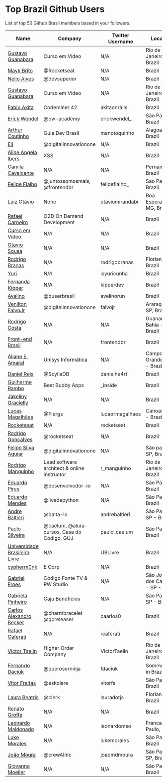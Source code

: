 # Top Brazil Github Users

List of top 50 Github Brasil members based in your followers.

<!-- START TOP USERS -->
| Name | Company | Twitter Username | Location | Repositories |
|------|---------|------------------|----------|--------------|
| [Gustavo Guanabara](https://github.com/gustavoguanabara) | Curso em Vídeo | N/A | Rio de Janeiro, Brazil | 7 |
| [Mayk Brito](https://github.com/maykbrito) | @Rocketseat  | N/A | Brazil | 138 |
| [Nelio Alves](https://github.com/acenelio) | @devsuperior  | N/A | Brazil | 286 |
| [Gustavo Guanabara](https://github.com/professorguanabara) | Curso em Vídeo | N/A | Rio de Janeiro, Brazil | 6 |
| [Fabio Akita](https://github.com/akitaonrails) | Codeminer 42 | akitaonrails | Brazil | 118 |
| [Erick Wendel](https://github.com/ErickWendel) | @ew-academy  | erickwendel_ | São Paulo - Brazil | 308 |
| [Arthur Coutinho](https://github.com/arthurspk) | Guia Dev Brasil | manotoquinho | Alagoas, Brazil | 161 |
| [Eli](https://github.com/elidianaandrade) | @digitalinnovationone | N/A | Brazil | 7 |
| [Aline Angela Ibers](https://github.com/alineai18) | XSS | N/A | Brazil | 4 |
| [Camila Cavalcante](https://github.com/cami-la) | N/A | N/A | Pernambuco, Brazil | 160 |
| [Felipe Fialho](https://github.com/felipefialho) | @juntossomosmais, @frontendbr  | felipefialho_ | Sao Paulo - Brazil | 35 |
| [Luiz Otávio](https://github.com/luizomf) | None | otaviomirandabr | Boa Esperança, MG, Brazil | 99 |
| [Rafael Carneiro](https://github.com/Rafaelmdcarneiro) | O2D On Demand Development | N/A | Brazil | 256 |
| [Curso em Vídeo](https://github.com/cursoemvideo) | N/A | N/A | Brazil | 5 |
| [Otavio Sousa](https://github.com/otaviossousa) | N/A | N/A | Brazil | 32 |
| [Rodrigo Branas](https://github.com/rodrigobranas) | N/A | rodrigobranas | Florianópolis, Brazil | 274 |
| [Yuri](https://github.com/isyuricunha) | N/A | isyuricunha | Brazil | 67 |
| [Fernanda Kipper](https://github.com/Fernanda-Kipper) | N/A | kipperdev | Brazil | 75 |
| [Avelino](https://github.com/avelino) | @buserbrasil | avelinorun | Brazil | 219 |
| [Venilton FalvoJr](https://github.com/falvojr) | @digitalinnovationone | falvojr | Araraquara-SP, Brazil | 62 |
| [Rodrigo Costa](https://github.com/Rodrigo-Cn) | N/A | N/A | Guanambi - Bahia - Brazil | 36 |
| [Front-end Brasil](https://github.com/frontendbr) | N/A | frontendbr | Brazil | 15 |
| [Aliane E. Amaral](https://github.com/AlianeAmaral) | Unisys Informática | N/A | Campo Grande, MS - Brazil | 25 |
| [Daniel Reis](https://github.com/DanielHe4rt) | @ScyllaDB  | danielhe4rt | Brazil | 189 |
| [Guilherme Rambo](https://github.com/insidegui) | Best Buddy Apps | _inside | Brazil | 201 |
| [Jakeliny Gracielly](https://github.com/jakeliny) | N/A | N/A | Brazil | 16 |
| [Lucas Magalhães](https://github.com/lucasrmagalhaes) | @Fiergs | lucaormagalhaes | Canoas, RS - Brazil | 174 |
| [Rocketseat](https://github.com/Rocketseat) | N/A | rocketseat | Brazil | 32 |
| [Rodrigo Gonçalves](https://github.com/orodrigogo) | @rocketseat | N/A | Brazil | 199 |
| [Felipe Silva Aguiar](https://github.com/felipeAguiarCode) | @digitalinnovationone | N/A | São paulo - SP, Brazil | 56 |
| [Rodrigo Manguinho](https://github.com/rmanguinho) | Lead software architect & online instructor | r_manguinho | Rio de Janeiro, Brazil | 11 |
| [Eduardo Pires](https://github.com/EduardoPires) | @desenvolvedor-io  | N/A | São Paulo - Brazil | 51 |
| [Eduardo Mendes](https://github.com/dunossauro) | @livedepython | N/A | São Paulo, Brazil | 180 |
| [Andre Baltieri](https://github.com/andrebaltieri) | @balta-io | andrebaltieri | São Paulo, SP - Brazil | 409 |
| [Paulo Silveira](https://github.com/peas) | @caelum, @alura-cursos, Casa do Código, GUJ  | paulo_caelum | São Paulo, Brazil | 16 |
| [Universidade Brasileira Livre](https://github.com/Universidade-Livre) | N/A | UBLivre | Brazil | 15 |
| [cypherm0nk](https://github.com/cypherm0nk) | E Corp | N/A | Brazil | 10 |
| [Gabriel Froes](https://github.com/gabrielfroes) | Código Fonte TV & RW Studio | N/A | São José dos Campos - SP - Brazil | 31 |
| [Gabriela Pinheiro](https://github.com/SpruceGabriela) | Caju Benefícios | N/A | São Paulo, SP - Brazil | 52 |
| [Carlos Alexandro Becker](https://github.com/caarlos0) | @charmbracelet @goreleaser | caarlos0 | Brazil | 100 |
| [Rafael Caferati](https://github.com/rcaferati) | N/A | rcaferati | Brazil | 6 |
| [Victor Taelin](https://github.com/VictorTaelin) | Higher Order Company | VictorTaelin | Rio de Janeiro, Brazil | 239 |
| [Fernando Daciuk](https://github.com/fdaciuk) | @queroserninja | fdaciuk | Somewhere in Brazil | 202 |
| [Vitor Freitas](https://github.com/vitorfs) | @eskolare | vitorfs | São Paulo, Brazil | 46 |
| [Laura Beatris](https://github.com/LauraBeatris) | @clerk | lauradotjs | Florianópolis, Brazil | 117 |
| [Renato Groffe](https://github.com/renatogroffe) | N/A | N/A | Brazil | 1526 |
| [Leonardo Maldonado](https://github.com/leonardomso) | N/A | leonardomso | Franca, São Paulo, Brazil | 57 |
| [Luke Morales](https://github.com/lukemorales) | N/A | lukemorales | São Paulo, Brazil | 41 |
| [João Moura](https://github.com/joaomdmoura) | @crewAIInc | joaomdmoura | São Paulo, SP, Brazil | 71 |
| [Giovanna Moeller](https://github.com/giovannamoeller) | N/A | N/A | São Paulo, Brazil | 41 |
<!-- END TOP USERS -->
